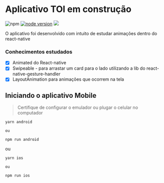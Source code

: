 # Aplicativo TOI em construção

![npm](https://img.shields.io/npm/v/react-native?label=react-native)
[![node version](https://img.shields.io/node/v/react-native)](https://img.shields.io/node/v/react-native)
<img src="https://img.shields.io/github/languages/top/tsunodajapa/toi_mobile">

O aplicativo foi desenvolvido com intuito de estudar animações dentro do react-native

### Conhecimentos estudados

- [X] Animated do React-native
- [X] Swipeable - para arrastar um card para o lado utilizando a lib do react-native-gesture-handler
- [X] LayoutAnimation para animações que ocorrem na tela

## Iniciando o aplicativo Mobile
> Certifique de configurar o emulador ou plugar o celular no computador

```
yarn android

ou

npm run android
```

ou

```
yarn ios

ou

npm run ios
```
